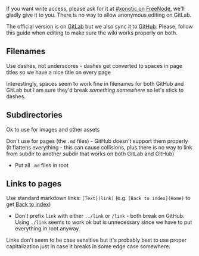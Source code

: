 If you want write access, please ask for it at [#xonotic on FreeNode](https://webchat.freenode.net/), we'll gladly give it to you. There is no way to allow anonymous editing on GitLab.

The official version is on [GitLab](https://gitlab.com/xonotic/xonotic/wikis/home) but we also sync it to [GitHub](https://github.com/xonotic/xonotic/wiki). Please, follow this guide when editing to make sure the wiki works properly on both.

Filenames
---------

Use dashes, not underscores - dashes get converted to spaces in page titles so we have a nice title on every page

Interestingly, spaces seem to work fine in filenames for both GitHub and GitLab but I am sure they'd break *something somewhere* so let's stick to dashes.

Subdirectories
--------------

Ok to use for images and other assets

Don't use for pages (the `.md` files) - GitHub doesn't support them properly (it flattens everything - this can cause collisions, plus there is no way to link from subdir to another subdir that works on both GitLab and GitHub)

 - Put all `.md` files in root

Links to pages
-------------

Use standard markdown links: `[Text](link)` (e.g. `[Back to index](Home)` to get [Back to index](Home))

 - Don't prefix `link` with either `../link` or `/link` - both break on GitHub. Using `./link` seems to work ok but is unnecessary since we have to put everything in root anyway.

Links don't seem to be case sensitive but it's probably best to use proper capitalization just in case it breaks in some edge case somewhere.
